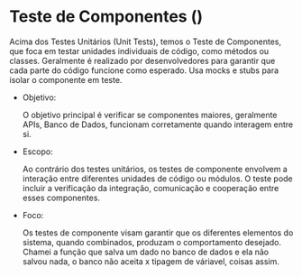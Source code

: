 # Teste de Componentes ()

Acima dos Testes Unitários (Unit Tests), temos o Teste de Componentes, que foca em testar unidades individuais de código, como métodos ou classes.
Geralmente é realizado por desenvolvedores para garantir que cada parte do código funcione como esperado.
Usa mocks e stubs para isolar o componente em teste.

- Objetivo: 
    
    O objetivo principal é verificar se componentes maiores, geralmente APIs, Banco de Dados, funcionam corretamente quando interagem entre si.

- Escopo: 
    
    Ao contrário dos testes unitários, os testes de componente envolvem a interação entre diferentes unidades de código ou módulos. O teste pode incluir a verificação da integração, comunicação e cooperação entre esses componentes.

- Foco: 

    Os testes de componente visam garantir que os diferentes elementos do sistema, quando combinados, produzam o comportamento desejado. Chamei a função que salva um dado no banco de dados e ela não salvou nada, o banco não aceita x tipagem de váriavel, coisas assim.